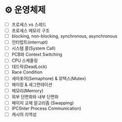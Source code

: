 # ⚙️ 운영체제

- [ ]  프로세스 vs 스레드
- [ ]  프로세스 메모리 구조
- [ ]  blocking, non-blocking, synchronous, asynchronous
- [ ]  인터럽트(interrupt)
- [ ]  시스템 콜(System Call)
- [ ]  PCB와 Context Switching
- [ ]  CPU 스케줄링
- [ ]  데드락(DeadLock)
- [ ]  Race Condition
- [ ]  세마포어(Semaphore) & 뮤텍스(Mutex)
- [ ]  페이징 & 세그먼테이션
- [ ]  메모리(Memory)
- [ ]  외부 단편화와 내부 단편화
- [ ]  페이지 교체 알고리즘 (Swapping)
- [ ]  IPC(Inter Process Communication)
- [ ]  캐시의 지역성
